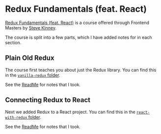 # Redux Fundamentals (feat. React)

[Redux Fundamentals (feat. React)](https://frontendmasters.com/courses/redux-fundamentals/) is a course offered through Frontend Masters by [Steve Kinney](https://frontendmasters.com/teachers/steve-kinney/).

The course is split into a few parts, which I have added notes for in each section.

## Plain Old Redux

The course first teaches you about just the Redux library. You can find this in the [`vanilla-redux` folder](./01_vanilla-redux/).

See the [ReadMe](./01_vanilla-redux/README.md) for notes that I took.

## Connecting Redux to React

Next we added Redux to a React project. You can find this in the [`react-with-redux` folder](./02_react-with-redux/).

See the [ReadMe](./02_react-with-redux/README.md) for notes that I took.
